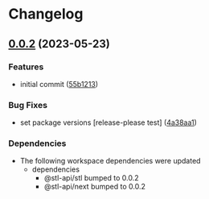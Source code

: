 # Changelog

## [0.0.2](https://github.com/stainless-api/stl-api/compare/next-auth-v0.0.1...next-auth-v0.0.2) (2023-05-23)


### Features

* initial commit ([55b1213](https://github.com/stainless-api/stl-api/commit/55b1213593a0bc850b39d5ea0db0851e273ccad4))


### Bug Fixes

* set package versions [release-please test] ([4a38aa1](https://github.com/stainless-api/stl-api/commit/4a38aa1f2daf25b0a5b1854641ac7f1f18c45aa3))


### Dependencies

* The following workspace dependencies were updated
  * dependencies
    * @stl-api/stl bumped to 0.0.2
    * @stl-api/next bumped to 0.0.2
